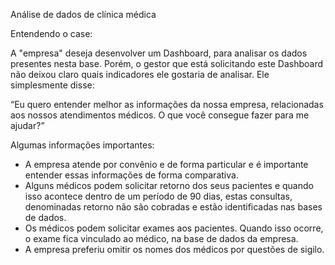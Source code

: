 Análise de dados de clínica médica

Entendendo o case:

A "empresa" deseja desenvolver um Dashboard, para analisar os dados presentes nesta base. 
Porém, o gestor que está solicitando este Dashboard não deixou claro quais indicadores ele gostaria de analisar. Ele simplesmente disse:

“Eu quero entender melhor as informações da nossa empresa, relacionadas aos nossos atendimentos médicos. O que você consegue fazer para me ajudar?”

Algumas informações importantes:
-	A empresa atende por convênio e de forma particular e é importante entender essas informações de forma comparativa.
-	Alguns médicos podem solicitar retorno dos seus pacientes e quando isso acontece dentro de um período de 90 dias, estas consultas, denominadas retorno não são cobradas e estão identificadas nas bases de dados.
-	Os médicos podem solicitar exames aos pacientes. Quando isso ocorre, o exame fica vinculado ao médico, na base de dados da empresa.
-	A empresa preferiu omitir os nomes dos médicos por questões de sigilo.

